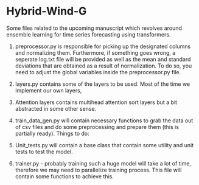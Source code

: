 # Hybrid-Wind-G
Some files related to the upcoming manuscript which revolves around ensemble learning for time series forecasting using transformers.
1) preprocessor.py is responsible for picking up the designated columns and normalizing them. Furthermore, if something goes wrong, a seperate log.txt file will be provided as well as the mean and standard deviations that are obtained as a result of normalization. To do so, you need to adjust the global variables inside the preprocessor.py file. 
2) layers.py contains some of the layers to be used. Most of the time we implement our own layers,
3) Attention layers contains multihead attention sort layers but a bit abstracted in some other sense.

4) train_data_gen.py will contain necessary functions to grab the data out of csv files and do some preprocessing and prepare them (this is partially ready).
Things to do:
  5) Unit_tests.py will contain a base class that contain some utility and unit tests to test the model. 
  6) trainer.py - probably training such a huge model will take a lot of time, therefore we may need to parallelize training process. This file will contain some functions to achieve this.
  
  



